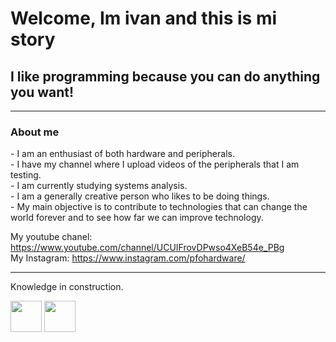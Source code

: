 <div if="header" algin center>

<h1>Welcome, Im ivan and this is mi story</h1>
<h2> I like programming because you can do anything you want!</h2>
</div>

---
<h3>About me</h3>
- I am an enthusiast of both hardware and peripherals.<br>
- I have my channel where I upload videos of the peripherals that I am testing.<br>
- I am currently studying systems analysis.<br>
- I am a generally creative person who likes to be doing things.<br>
- My main objective is to contribute to technologies that can change the world forever and to see how far we can improve technology.<br>

My youtube chanel: https://www.youtube.com/channel/UCUIFrovDPwso4XeB54e_PBg  <br> 
My Instagram: https://www.instagram.com/pfohardware/  <br>

---

Knowledge in construction.
<div align="center>
  <img src="https://cdn-icons-png.flaticon.com/512/2827/2827348.png" width="50px" height="50px"/>
  <img src="https://upload.wikimedia.org/wikipedia/commons/1/1f/Python_logo_01.svg" width="50px" height="50px">
  <img src="https://www.flickr.com/photos/othree/8220185645" width="50px" height="50px">
</div>
